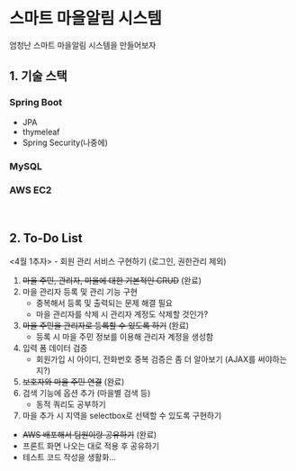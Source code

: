 # 스마트 마을알림 시스템
엄청난 스마트 마을알림 시스템을 만들어보자
<br>

## 1. 기술 스택
### Spring Boot
- JPA
- thymeleaf
- Spring Security(나중에)
### MySQL
### AWS EC2

<br>

## 2. To-Do List
<4월 1추자> - 회원 관리 서비스 구현하기 (로그인, 권한관리 제외)
1. ~~마을 주민, 관리자, 마을에 대한 기본적인 CRUD~~ (완료)
2. 마을 관리자 등록 및 관리 기능 구현
   - 중복해서 등록 및 출력되는 문제 해결 필요
   - 마을 관리자를 삭제 시 관리자 계정도 삭제할 것인가?
3. ~~마을 주민을 관리자로 등록할 수 있도록 하기~~ (완료)
   - 등록 시 마을 주민 정보를 이용해 관리자 계정을 생성함
4. 입력 폼 데이터 검증
   - 회원가입 시 아이디, 전화번호 중복 검증은 좀 더 알아보기 (AJAX를 써야하는지?)
5. ~~보호자와 마을 주민 연결~~ (완료)
6. 검색 기능에 옵션 추가 (마을별 검색 등)
   - 동적 쿼리도 공부하기
7. 마을 추가 시 지역을 selectbox로 선택할 수 있도록 구현하기

+ ~~AWS 배포해서 팀원이랑 공유하기~~ (완료)
+ 프론트 화면 나오는 대로 적용 후 공유하기
+ 테스트 코드 작성을 생활화...